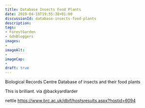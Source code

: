 ```yaml
---
title: Database Insects Food Plants
date: 2019-04-18T19:55:38+01:00
discussionId: database-insects-food-plants
description: 
tags: 
- ForestGarden
- GdnBloggers
images: 
- 
imageAlt: 
- 
imageCap:
- 
draft: true
---
```


Biological Records Centre 
Database of insects and their food plants

This is brilliant. via @backyardlarder

nettle
https://www.brc.ac.uk/dbif/hostsresults.aspx?hostid=6094

